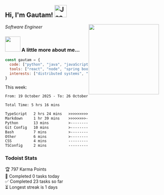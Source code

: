 <h2> Hi, I'm Gautam! <img src="https://raw.githubusercontent.com/Tarikul-Islam-Anik/Animated-Fluent-Emojis/master/Emojis/Activities/Jack-O-Lantern.png" alt="Jack-O-Lantern" width="40" height="40" /></h2>
<img align='right' src="https://user-images.githubusercontent.com/74038190/213911110-aedbef38-a29f-4b6b-a65c-11608b4f75a5.gif" width="230">
<p><em>Software Engineer</em></p>


### <img src="https://user-images.githubusercontent.com/74038190/216656963-09118229-8a9e-4af0-910c-c37f35f2e210.gif" width="50"> A little more about me...  

```javascript
const gautam = {
  code: ["python", "java", "javaScript", "typeScript", "c++"],
  tools: ["react", "node", "spring boot", "docker", "next.JS", "aws", "gcp"],
  interests: ["distributed systems", "enterprise software", "parallel computing", "cloud computing", "machine learning", "AI"]
}
```
This week:
<!--START_SECTION:waka-->

```txt
From: 19 October 2025 - To: 26 October 2025

Total Time: 5 hrs 16 mins

TypeScript   2 hrs 24 mins   >>>>>>>>>>>--------------   44.62 %
Markdown     1 hr 39 mins    >>>>>>>>-----------------   30.87 %
Python       13 mins         >------------------------   04.10 %
Git Config   10 mins         >------------------------   03.40 %
Bash         7 mins          >------------------------   02.34 %
Other        6 mins          >------------------------   02.02 %
CSS          4 mins          -------------------------   01.24 %
TSConfig     2 mins          -------------------------   00.67 %
```

<!--END_SECTION:waka-->


### Todoist Stats

<!-- TODO-IST:START -->
🏆  797 Karma Points           
🌸  Completed 0 tasks today           
✅  Completed 23 tasks so far           
⏳  Longest streak is 1 days
<!-- TODO-IST:END -->
